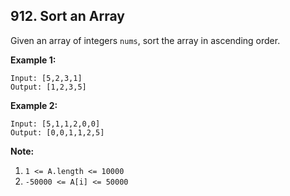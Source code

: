 ## 912. Sort an Array

Given an array of integers `nums`, sort the array in ascending order.

**Example 1:**

```
Input: [5,2,3,1]
Output: [1,2,3,5]
```

**Example 2:**

```
Input: [5,1,1,2,0,0]
Output: [0,0,1,1,2,5]
```

**Note:**

1. `1 <= A.length <= 10000`
2. `-50000 <= A[i] <= 50000`
